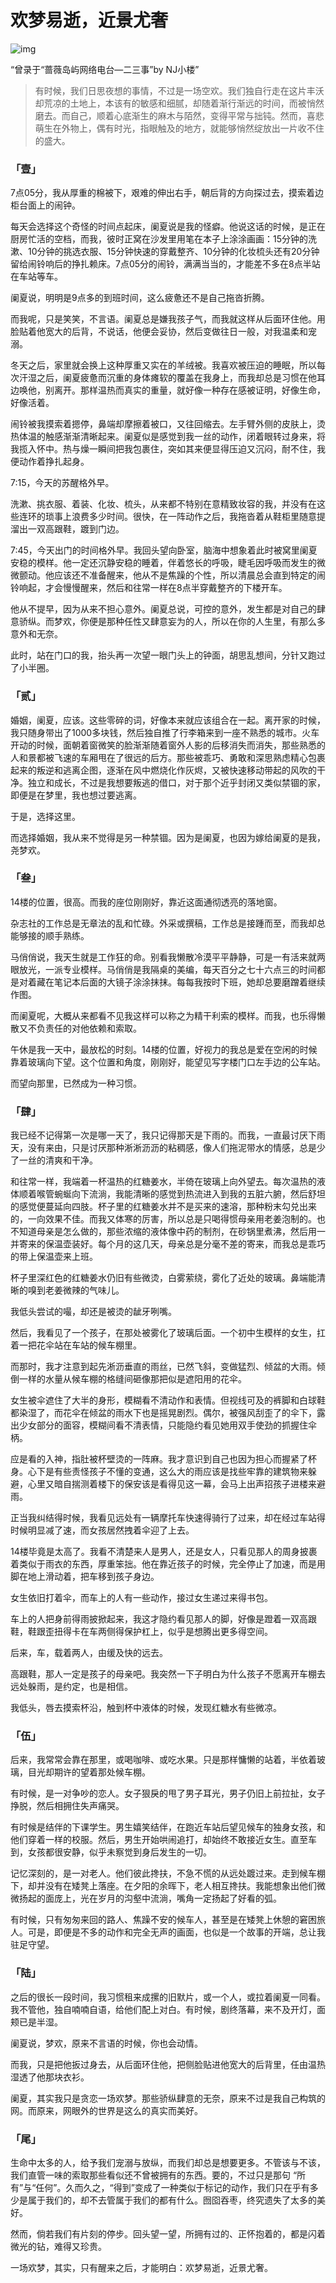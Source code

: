 # 欢梦易逝，近景尤奢

![img](https://mmbiz.qpic.cn/mmbiz_png/mBDumDeaTk7MsHq1b8fmveNdQMP1CjSNLEIz3zBP9q9btiaKdPFQUkn2hB7nUoKbCcSBibstAKOIPkJLAdcCBplQ/640?wx_fmt=png)





“曾录于“蔷薇岛屿网络电台—二三事”by NJ小楼”



> 有时候，我们日思夜想的事情，不过是一场空欢。我们独自行走在这片丰沃却荒凉的土地上，本该有的敏感和细腻，却随着渐行渐远的时间，而被悄然磨去。而自己，顺着心底渐生的麻木与陌然，变得平常与拙钝。然而，喜悲萌生在外物上，偶有时光，指眼触及的地方，就能够悄然绽放出一片收不住的盛大。



### 「壹」

7点05分，我从厚重的棉被下，艰难的伸出右手，朝后背的方向探过去，摸索着边柜台面上的闹钟。

每天会选择这个奇怪的时间点起床，阑夏说是我的怪癖。他说这话的时候，是正在厨房忙活的空档，而我，彼时正窝在沙发里用笔在本子上涂涂画画：15分钟的洗漱、10分钟的挑选衣服、15分钟快速的穿戴整齐、10分钟的化妆梳头还有20分钟留给闹铃响后的挣扎赖床。7点05分的闹铃，满满当当的，才能差不多在8点半站在车站等车。

阑夏说，明明是9点多的到班时间，这么疲惫还不是自己拖沓折腾。

而我呢，只是笑笑，不言语。阑夏总是嫌我孩子气，而我就这样从后面环住他。用脸贴着他宽大的后背，不说话，他便会妥协，然后变做往日一般，对我温柔和宠溺。

冬天之后，家里就会换上这种厚重又实在的羊绒被。我喜欢被压迫的睡眠，所以每次汗湿之后，阑夏疲惫而沉重的身体瘫软的覆盖在我身上，而我却总是习惯在他耳边唤他，别离开。那样温热而真实的重量，就好像一种存在感被证明，好像生命，好像活着。

闹铃被我摸索着摁停，鼻端却摩擦着被口，又往回缩去。左手臂外侧的皮肤上，烫热体温的触感渐渐清晰起来。阑夏似是感觉到我一丝的动作，闭着眼转过身来，将我揽入怀中。热与燥一瞬间把我包裹住，突如其来便显得压迫又沉闷，耐不住，我便动作着挣扎起身。

7:15，今天的苏醒格外早。

洗漱、挑衣服、着装、化妆、梳头，从来都不特别在意精致妆容的我，并没有在这些连环的琐事上浪费多少时间。很快，在一阵动作之后，我拖沓着从鞋柜里随意提溜出一双高跟鞋，踱到门边。

7:45，今天出门的时间格外早。我回头望向卧室，脑海中想象着此时被窝里阑夏安稳的模样。他一定还沉静安稳的睡着，伴着悠长的呼吸，睫毛因呼吸而发生的微微颤动。他应该还不准备醒来，他从不是焦躁的个性，所以清晨总会直到特定的闹铃响起，才会慢慢醒来，然后和往常一样在8点半穿戴整齐的下楼开车。

他从不提早，因为从来不担心意外。阑夏总说，可控的意外，发生都是对自己的肆意骄纵。而梦欢，你便是那种任性又肆意妄为的人，所以在你的人生里，有那么多意外和无奈。

此时，站在门口的我，抬头再一次望一眼门头上的钟面，胡思乱想间，分针又跑过了小半圈。



### 「贰」

婚姻，阑夏，应该。这些零碎的词，好像本来就应该组合在一起。离开家的时候，我只随身带出了1000多块钱，然后独自推了行李箱来到一座不熟悉的城市。火车开动的时候，面朝着窗微笑的脸渐渐随着窗外人影的后移消失而消失，那些熟悉的人和景都被飞速的车厢甩在了很远的后方。那些被乖巧、勇敢和深思熟虑精心包裹起来的叛逆和逃离企图，逐渐在风中燃烧化作灰烬，又被快速移动带起的风吹的干净。独立和成长，不过是我想要叛逃的借口，对于那个近乎封闭又类似禁锢的家，即便是在梦里，我也想过要逃离。

于是，选择这里。

而选择婚姻，我从来不觉得是另一种禁锢。因为是阑夏，也因为嫁给阑夏的是我，尧梦欢。



### 「叁」

14楼的位置，很高。而我的座位刚刚好，靠近这面通彻透亮的落地窗。

杂志社的工作总是无章法的乱和忙碌。外采或撰稿，工作总是接踵而至，而我却总能够接的顺手熟练。

马俏俏说，我天生就是工作狂的命。别看我懒散冷漠平平静静，可是一有活来就两眼放光，一派专业模样。马俏俏是我隔桌的美编，每天百分之七十六点三的时间都是对着藏在笔记本后面的大镜子涂涂抹抹。每每我按时下班，她却总要磨蹭着继续作图。

而阑夏呢，大概从来都看不见我这样可以称之为精干利索的模样。而我，也乐得懒散又不负责任的对他依赖和索取。

午休是我一天中，最放松的时刻。14楼的位置，好视力的我总是爱在空闲的时候靠着玻璃向下望。这个位置和角度，刚刚好，能望见写字楼门口左手边的公车站。

而望向那里，已然成为一种习惯。



### 「肆」

我已经不记得第一次是哪一天了，我只记得那天是下雨的。而我，一直最讨厌下雨天，没有来由，只是讨厌那种淅淅沥沥的粘稠感，像人们拖泥带水的情感，总是少了一丝的清爽和干净。

和往常一样，我端着一杯温热的红糖姜水，半倚在玻璃上向外望去。每次温热的液体顺着喉管蜿蜒向下流淌，我能清晰的感觉到热流进入到我的五脏六腑，然后舒坦的感觉便蔓延向四肢。杯子里的红糖姜水并不是买来的速溶，那种粉末勾兑出来的，一向效果不佳。而我又体寒的厉害，所以总是只喝得惯母亲用老姜泡制的。也不知道母亲是怎么做的，那些浓缩的液体像中药的制剂，在砂锅里煮沸，然后用一并寄来的保温壶装好。每个月的这几天，母亲总是分毫不差的寄来，而我总是乖巧的带上保温壶来上班。

杯子里深红色的红糖姜水仍旧有些微烫，白雾萦绕，雾化了近处的玻璃。鼻端能清晰的嗅到老姜微辣的气味儿。

我低头尝试的嘬，却还是被烫的龇牙咧嘴。

然后，我看见了一个孩子，在那处被雾化了玻璃后面。一个初中生模样的女生，扛着一把花伞站在车站的候车棚里。

而那时，我才注意到起先淅沥垂直的雨丝，已然飞斜，变做猛烈、倾盆的大雨。倾倒一样的水量从候车棚的格缝间砸像那把似是遮阳用的花伞。

女生被伞遮住了大半的身形，模糊看不清动作和表情。但视线可及的裤脚和白球鞋都染湿了，而花伞在倾盆的雨水下也是摇晃剧烈。偶尔，被强风刮歪了的伞下，露出少女部分的面容，模糊间看不清表情，只能隐约看见她用双手使劲的抓握住伞柄。

应是看的入神，指肚被杯壁烫的一阵麻。我才意识到自己也因为担心而握紧了杯身。心下是有些责怪孩子不懂的变通，这么大的雨应该是找些牢靠的建筑物来躲避，心里又暗自揣测着楼下的保安该是看得见这一幕，会马上出声招孩子进楼来避雨。

正当我纠结得时候，我看见远处有一辆摩托车快速得骑行了过来，却在经过车站得时候明显减了速，而女孩居然拽着伞迎了上去。

14楼毕竟是太高了。我看不清楚来人是男人，还是女人，只看见那人的周身披裹着类似于雨衣的东西，厚重笨拙。他在靠近孩子的时候，完全停止了加速，而是用脚在地上滑动着，把车移到孩子身边。

女生依旧打着伞，而车上的人有一些动作，接过女生递过来得书包。

车上的人把身前得雨披掀起来，我这才隐约看见那人的脚，好像是蹬着一双高跟鞋，鞋跟歪扭得卡在车两侧得保护杠上，似乎是想腾出更多得空间。

后来，车，载着两人，由缓及快的远去。

高跟鞋，那人一定是孩子的母亲吧。我突然一下子明白为什么孩子不愿离开车棚去远处躲雨，是约定，也是相信。

我低头，唇去摸索杯沿，触到杯中液体的时候，发现红糖水有些微凉。



### 「伍」

后来，我常常会靠在那里，或喝咖啡、或吃水果。只是那样慵懒的站着，半依着玻璃，目光却期许的望着那处候车棚。

有时候，是一对争吵的恋人。女子狠戾的甩了男子耳光，男子仍旧上前拉扯，女子挣脱，然后相拥住失声痛哭。

有时候是结伴的下课学生。男生嬉笑结伴，在跑近车站后望见候车的独身女孩，和他们穿着一样的校服。然后，男生开始哄闹追打，却始终不敢接近女生。直至车到，女孩都很安静，似乎未察觉到身后发生的一切。

记忆深刻的，是一对老人。他们彼此搀扶，不急不慌的从远处踱过来。走到候车棚下，却并没有在矮凳上落座。在夕阳的余晖下，老人相互搀扶。我能想象出他们微微扬起的面庞上，光在岁月的沟壑中流淌，嘴角一定扬起了好看的弧。

有时候，只有匆匆来回的路人、焦躁不安的候车人，甚至是在矮凳上休憩的窘困旅人。可是，即便是不多的动作和完全无声的画面，也似是一个故事的开端，总让我驻足守望。



### 「陆」

之后的很长一段时间，我习惯租来成摞的旧默片，或一个人，或拉着阑夏一同看。我不管他，独自喃喃自语，给他们配上对白。有时候，剧终落幕，来不及开灯，面颊已是半湿。

阑夏说，梦欢，原来不言语的时候，你也会动情。

而我，只是把他扳过身去，从后面环住他，把侧脸贴进他宽大的后背里，任由温热湿透了他那块衣衫。

  阑夏，其实我只是贪恋一场欢梦。那些骄纵肆意的无奈，原来不过是我自己构筑的网。而原来，网眼外的世界是这么的真实而美好。



### 「尾」

生命中太多的人，给予我们宠溺与放纵，而我们却总是想要更多。不管该与不该，我们直管一味的索取那些看似还不曾被拥有的东西。要的，不过只是那句 “所有”与“任何”。久而久之，“得到”变成了一种类似于标记的动作，我们只在乎有多少是属于我们的，却不去管属于我们的都有什么。囫囵吞枣，终究遗失了太多的美好。

然而，倘若我们有片刻的停步。回头望一望，所拥有过的、正怀抱着的，都是闪着微光的钻，难得又珍贵。

一场欢梦，其实，只有醒来之后，才能明白：欢梦易逝，近景尤奢。